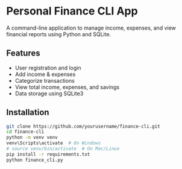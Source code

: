# Personal Finance CLI App

A command-line application to manage income, expenses, and view financial reports using Python and SQLite.

## Features
- User registration and login
- Add income & expenses
- Categorize transactions
- View total income, expenses, and savings
- Data storage using SQLite3

## Installation
```bash
git clone https://github.com/yourusername/finance-cli.git
cd finance-cli
python -m venv venv
venv\Scripts\activate  # On Windows
# source venv/bin/activate  # On Mac/Linux
pip install -r requirements.txt
python finance_cli.py
